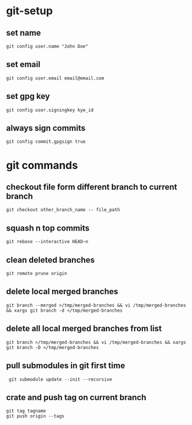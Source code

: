 # git-setup

## set name
```
git config user.name "John Doe" 
```

## set email
```
git config user.email email@email.com
```

## set gpg key
```
git config user.signingkey kye_id
```

## always sign commits
```
git config commit.gpgsign true
```

# git commands

## checkout file form different branch to current branch
```
git checkout other_branch_name -- file_path
```

## squash n top commits
```
git rebase --interactive HEAD~n
```

## clean deleted branches
```
git remote prune origin
```

## delete local merged branches
```
git branch --merged >/tmp/merged-branches && vi /tmp/merged-branches && xargs git branch -d </tmp/merged-branches
```

## delete all local merged branches from list
```
git branch >/tmp/merged-branches && vi /tmp/merged-branches && xargs git branch -D </tmp/merged-branches
```

## pull submodules in git first time
```
 git submodule update --init --recursive
```

## crate and push tag on current branch
```
git tag tagname
git push origin --tags
```
